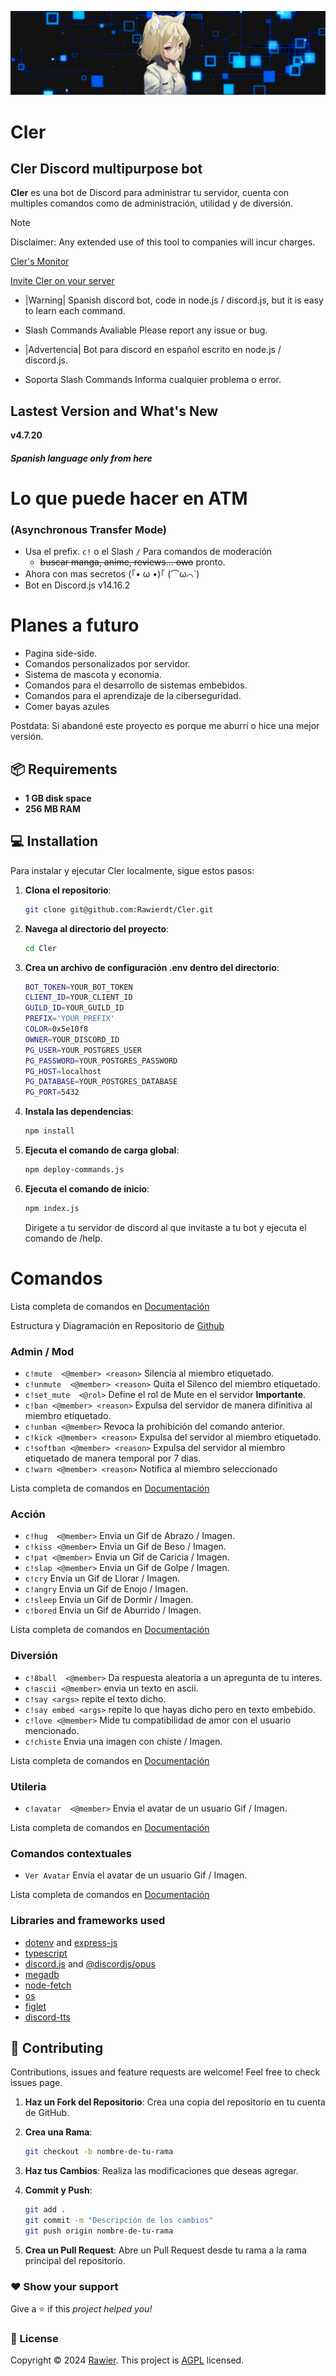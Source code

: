 ![imageTitle](./title.jpg)

# Cler

## Cler Discord multipurpose bot
**Cler** es una bot de Discord para administrar tu servidor, cuenta con multiples comandos como de administración, utilidad y de diversión.

> [!NOTE]
> Disclaimer: Any extended use of this tool to companies will incur charges.

[Cler's Monitor](https://bit.ly/cler-bot)

[Invite Cler on your server](https://discord.com/oauth2/authorize?client_id=774150617546883073&permissions=8&scope=bot)

* |Warning| Spanish discord bot, code in node.js / discord.js, but it is easy to learn each command.
* Slash Commands Avaliable
Please report any issue or bug.

* |Advertencia| Bot para discord en español escrito en node.js / discord.js.
* Soporta Slash Commands
Informa cualquier problema o error.

## Lastest Version and What's New

**v4.7.20**

#### *Spanish language only from here*

# Lo que puede hacer en ATM

### (Asynchronous Transfer Mode)

* Usa el prefix. `c!` o el Slash `/` Para comandos de moderación
  * ~~buscar manga, anime, reviews... owo~~ pronto.
* Ahora con mas secretos (｢• ω •)｢ (⌒ω⌒`)
* Bot en Discord.js v14.16.2

# Planes a futuro

* Pagina side-side.
* Comandos personalizados por servidor.
* Sistema de mascota y economia.
* Comandos para el desarrollo de sistemas embebidos.
* Comandos para el aprendizaje de la ciberseguridad.
* Comer bayas azules

Postdata: Si abandoné este proyecto es porque me aburrí o hice una mejor versión.

## 📦 Requirements

- **1 GB disk space**
- **256 MB RAM**

## 💻 Installation

Para instalar y ejecutar Cler localmente, sigue estos pasos:

1. **Clona el repositorio**:

    ```bash
    git clone git@github.com:Rawierdt/Cler.git
    ```

2. **Navega al directorio del proyecto**:

    ```bash
    cd Cler
    ```

3. **Crea un archivo de configuración .env dentro del directorio**:

    ```bash
    BOT_TOKEN=YOUR_BOT_TOKEN
    CLIENT_ID=YOUR_CLIENT_ID
    GUILD_ID=YOUR_GUILD_ID
    PREFIX='YOUR_PREFIX'
    COLOR=0x5e10f8
    OWNER=YOUR_DISCORD_ID
    PG_USER=YOUR_POSTGRES_USER
    PG_PASSWORD=YOUR_POSTGRES_PASSWORD
    PG_HOST=localhost
    PG_DATABASE=YOUR_POSTGRES_DATABASE
    PG_PORT=5432

    ```

4. **Instala las dependencias**:

    ```bash
    npm install
    ```

5. **Ejecuta el comando de carga global**:

    ```bash
    npm deploy-commands.js
    ```

6. **Ejecuta el comando de inicio**:

    ```bash
    npm index.js
    ```

    Dirigete a tu servidor de discord al que invitaste a tu bot y ejecuta el comando de /help.

# Comandos

Lista completa de comandos en [Documentación](https://rawier.gitbook.io/cler)

Estructura y Diagramación en Repositorio de [Github](https://github.com/Rawierdt/Cler)

### Admin / Mod

* `c!mute  <@member> <reason>` Silencia al miembro etiquetado.
* `c!unmute  <@member> <reason>` Quita el Silenco del miembro etiquetado.
* `c!set_mute  <@rol>` Define el rol de Mute en el servidor **Importante**.
* `c!ban <@member> <reason>` Expulsa del servidor de manera difinitiva al miembro etiquetado.
* `c!unban <@member>` Revoca la prohibición del comando anterior.
* `c!kick <@member> <reason>` Expulsa del servidor al miembro etiquetado.
* `c!softban <@member> <reason>` Expulsa del servidor al miembro etiquetado de manera temporal por 7 dias.
* `c!warn <@member> <reason>` Notifica al miembro seleccionado

Lista completa de comandos en [Documentación](https://rawier.gitbook.io/cler)

### Acción

* `c!hug  <@member>` Envia un Gif de Abrazo / Imagen.
* `c!kiss <@member>` Envia un Gif de Beso / Imagen.
* `c!pat <@member>` Envia un Gif de Caricia / Imagen.
* `c!slap <@member>` Envia un Gif de Golpe / Imagen.
* `c!cry` Envia un Gif de Llorar / Imagen.
* `c!angry` Envia un Gif de Enojo / Imagen.
* `c!sleep` Envia un Gif de Dormir / Imagen.
* `c!bored` Envia un Gif de Aburrido / Imagen.

Lista completa de comandos en [Documentación](https://rawier.gitbook.io/cler)

### Diversión

* `c!8ball  <@member>` Da respuesta aleatoria a un apregunta de tu interes.
* `c!ascii <@member>` envia un texto en ascii.
* `c!say <args>` repite el texto dicho.
* `c!say embed <args>` repite lo que hayas dicho pero en texto embebido.
* `c!love <@member>` Mide tu compatibilidad de amor con el usuario mencionado.
* `c!chiste` Envia una imagen con chiste / Imagen.

Lista completa de comandos en [Documentación](https://rawier.gitbook.io/cler)

### Utileria

* `c!avatar  <@member>` Envia el avatar de un usuario Gif / Imagen.

Lista completa de comandos en [Documentación](https://rawier.gitbook.io/cler)

### Comandos contextuales

* `Ver Avatar` Envia el avatar de un usuario Gif / Imagen.

Lista completa de comandos en [Documentación](https://rawier.gitbook.io/cler)

### Libraries and frameworks used

* [dotenv](https://github.com/motdotla/dotenv#readme) and [express-js](http://expressjs.com/)
* [typescript](https://www.typescriptlang.org/)
* [discord.js](https://github.com/discordjs/discord.js/) and [@discordjs/opus](https://www.npmjs.com/package/@discordjs/opus)
* [megadb](https://github.com/sergiom19/guia-megadb)
* [node-fetch](https://github.com/node-fetch/node-fetch)
* [os](https://github.com/DiegoRBaquero/node-os)
* [figlet](https://github.com/patorjk/figlet.js#readme)
* [discord-tts](https://www.npmjs.com/package/discord-tts)

## 🤝 Contributing

Contributions, issues and feature requests are welcome! Feel free to check issues page.

1. **Haz un Fork del Repositorio**: Crea una copia del repositorio en tu cuenta de GitHub.
2. **Crea una Rama**: 

    ```bash
    git checkout -b nombre-de-tu-rama
    ```

3. **Haz tus Cambios**: Realiza las modificaciones que deseas agregar.
4. **Commit y Push**:

    ```bash
    git add .
    git commit -m "Descripción de los cambios"
    git push origin nombre-de-tu-rama
    ```

5. **Crea un Pull Request**: Abre un Pull Request desde tu rama a la rama principal del repositorio.

### ❤️ Show your support

Give a ⭐️ if this _project helped you!_ 

### 💜 License

Copyright © 2024 [Rawier](https://rawier.vercel.app). This project is [AGPL](/LICENSE) licensed.

